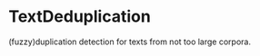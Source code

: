 TextDeduplication
=================

(fuzzy)duplication detection for texts from not too large corpora.